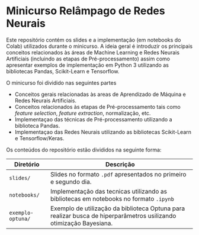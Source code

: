 # Minicurso Relâmpago de Redes Neurais

Este repositório contém os slides e a implementação (em notebooks do Colab) utilizados durante o minicurso. A ideia geral é introduzir os principais conceitos relacionados às áreas de Machine Learning e Redes Neurais Artificiais (incluindo as etapas de Pré-processamento) assim como apresentar exemplos de implementação em Python 3 utilizando as bibliotecas Pandas, Scikit-Learn e Tensorflow.

O minicurso foi dividido nas seguintes partes

- Conceitos gerais relacionadas às areas de Aprendizado de Máquina e Redes Neurais Artificiais.
- Conceitos relacionados às etapas de Pré-processamento tais como *feature selection*, *feature extraction*, normalização, etc.
- Implementaçao das técnicas de Pré-processamento utilizando a biblioteca Pandas.
- Implementaçao das Redes Neurais utilizando as bibliotecas Scikit-Learn e Tensorflow/Keras.

Os conteúdos do repositório estão divididos na seguinte forma:

| Diretório | Descrição |
|-----------|-----------|
| `slides/`  | Slides no formato `.pdf` apresentados no primeiro e segundo dia. |
| `notebooks/`  | Implementação das tecnicas utilizando as bibliotecas em notebooks no formato `.ipynb` |
| `exemplo-optuna/`  | Exemplo de utilização da biblioteca Optuna para realizar busca de hiperparâmetros usilizando otimização Bayesiana. |
